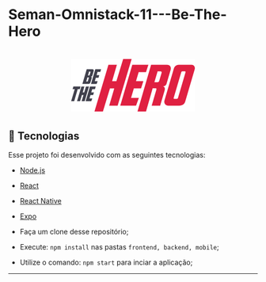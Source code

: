 # Seman-Omnistack-11---Be-The-Hero
<h1 align="center">
    <img alt="Be The Hero logo" src="./frontend/src/assets/logo.svg" width="250px" />
</h1>

## :rocket: Tecnologias

Esse projeto foi desenvolvido com as seguintes tecnologias:

- [Node.js](https://nodejs.org/)
- [React](https://reactjs.org/)
- [React Native](https://facebook.github.io/react-native/)
- [Expo](https://expo.io/)

- Faça um clone desse repositório;
- Execute: `npm install` nas pastas `frontend, backend, mobile`;
- Utilize o comando: `npm start` para inciar a aplicação;
---

